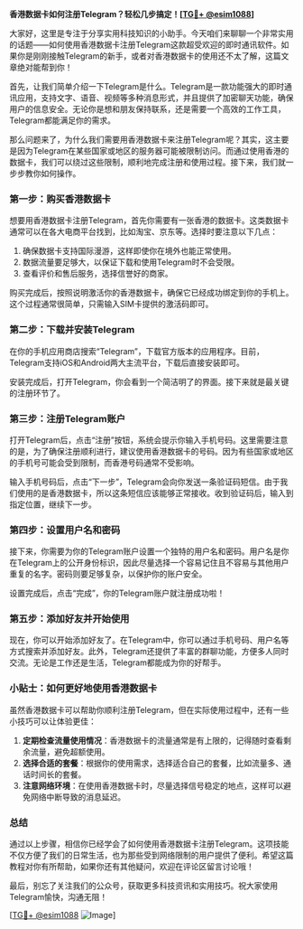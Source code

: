 **香港数据卡如何注册Telegram？轻松几步搞定！[[TG💪+ @esim1088](https://t.me/s/esim1088)]**

大家好，这里是专注于分享实用科技知识的小助手。今天咱们来聊聊一个非常实用的话题——如何使用香港数据卡注册Telegram这款超受欢迎的即时通讯软件。如果你是刚刚接触Telegram的新手，或者对香港数据卡的使用还不太了解，这篇文章绝对能帮到你！

首先，让我们简单介绍一下Telegram是什么。Telegram是一款功能强大的即时通讯应用，支持文字、语音、视频等多种消息形式，并且提供了加密聊天功能，确保用户的信息安全。无论你是想和朋友保持联系，还是需要一个高效的工作工具，Telegram都能满足你的需求。

那么问题来了，为什么我们需要用香港数据卡来注册Telegram呢？其实，这主要是因为Telegram在某些国家或地区的服务器可能被限制访问。而通过使用香港的数据卡，我们可以绕过这些限制，顺利地完成注册和使用过程。接下来，我们就一步步教你如何操作。

### **第一步：购买香港数据卡**
想要用香港数据卡注册Telegram，首先你需要有一张香港的数据卡。这类数据卡通常可以在各大电商平台找到，比如淘宝、京东等。选择时要注意以下几点：
1. 确保数据卡支持国际漫游，这样即使你在境外也能正常使用。
2. 数据流量要足够大，以保证下载和使用Telegram时不会受限。
3. 查看评价和售后服务，选择信誉好的商家。

购买完成后，按照说明激活你的香港数据卡，确保它已经成功绑定到你的手机上。这个过程通常很简单，只需输入SIM卡提供的激活码即可。

### **第二步：下载并安装Telegram**
在你的手机应用商店搜索“Telegram”，下载官方版本的应用程序。目前，Telegram支持iOS和Android两大主流平台，下载后直接安装即可。

安装完成后，打开Telegram，你会看到一个简洁明了的界面。接下来就是最关键的注册环节了。

### **第三步：注册Telegram账户**
打开Telegram后，点击“注册”按钮，系统会提示你输入手机号码。这里需要注意的是，为了确保注册顺利进行，建议使用香港数据卡的号码。因为有些国家或地区的手机号可能会受到限制，而香港号码通常不受影响。

输入手机号码后，点击“下一步”，Telegram会向你发送一条验证码短信。由于我们使用的是香港数据卡，所以这条短信应该能够正常接收。收到验证码后，输入到指定位置，继续下一步。

### **第四步：设置用户名和密码**
接下来，你需要为你的Telegram账户设置一个独特的用户名和密码。用户名是你在Telegram上的公开身份标识，因此尽量选择一个容易记住且不容易与其他用户重复的名字。密码则要足够复杂，以保护你的账户安全。

设置完成后，点击“完成”，你的Telegram账户就注册成功啦！

### **第五步：添加好友并开始使用**
现在，你可以开始添加好友了。在Telegram中，你可以通过手机号码、用户名等方式搜索并添加好友。此外，Telegram还提供了丰富的群聊功能，方便多人同时交流。无论是工作还是生活，Telegram都能成为你的好帮手。

### **小贴士：如何更好地使用香港数据卡**
虽然香港数据卡可以帮助你顺利注册Telegram，但在实际使用过程中，还有一些小技巧可以让体验更佳：
1. **定期检查流量使用情况**：香港数据卡的流量通常是有上限的，记得随时查看剩余流量，避免超额使用。
2. **选择合适的套餐**：根据你的使用需求，选择适合自己的套餐，比如流量多、通话时间长的套餐。
3. **注意网络环境**：在使用香港数据卡时，尽量选择信号稳定的地点，这样可以避免网络中断导致的消息延迟。

### **总结**
通过以上步骤，相信你已经学会了如何使用香港数据卡注册Telegram。这项技能不仅方便了我们的日常生活，也为那些受到网络限制的用户提供了便利。希望这篇教程对你有所帮助，如果你还有其他疑问，欢迎在评论区留言讨论哦！

最后，别忘了关注我们的公众号，获取更多科技资讯和实用技巧。祝大家使用Telegram愉快，沟通无阻！

[[TG💪+ @esim1088](https://t.me/s/esim1088) ![Image](https://i.postimg.cc/4NQfJmqS/Snipaste-2025-05-13-00-14-12.png)]